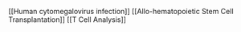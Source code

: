 [[Human cytomegalovirus infection]]
[[Allo-hematopoietic Stem Cell Transplantation]]
[[T Cell Analysis]]
